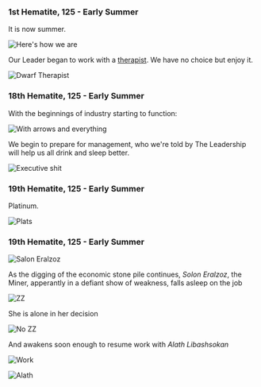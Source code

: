 ### 1st Hematite, 125 - Early Summer

It is now summer.

![Here's how we are](http://f.cl.ly/items/0R2r1S1P1k320c1i453e/Image%202014-07-29%20at%203.01.42%20AM.png)

Our Leader began to work with a [therapist](http://www.bay12forums.com/smf/index.php?topic=128960.msg5519025#msg5519025).
We have no choice but enjoy it.

![Dwarf Therapist](http://pixxx.wtf.cat/image/401E471Q0s2m/Image%202014-07-29%20at%203.04.06%20AM.png)

### 18th Hematite, 125 - Early Summer

With the beginnings of industry starting to function:

![With arrows and everything](http://pixxx.wtf.cat/image/0Z0m3Z2Z302S/2014-07-29%20at%203.28%20AM.png)

We begin to prepare for management, who we're told by The Leadership will help us all drink and sleep better.

![Executive shit](http://pixxx.wtf.cat/image/0R0E2Q2m3J46/download/Image%202014-07-29%20at%203.26.55%20AM.png)

### 19th Hematite, 125 - Early Summer

Platinum.

![Plats](http://pixxx.wtf.cat/image/1k0B0o12230i/Image%202014-07-29%20at%203.34.12%20AM.png)

### 19th Hematite, 125 - Early Summer

![Salon Eralzoz](http://pixxx.wtf.cat/image/1X1c46470M3W/Image%202014-07-29%20at%203.44.01%20AM.png)

As the digging of the economic stone pile continues, *Solon Eralzoz*, the Miner, apperantly in a defiant show of weakness,
falls asleep on the job

![ZZ](http://pixxx.wtf.cat/image/021n3e0j2E25/Image%202014-07-29%20at%203.40.15%20AM.png)

She is alone in her decision

![No ZZ](http://pixxx.wtf.cat/image/3b1p0A3B2X17/Image%202014-07-29%20at%203.42.53%20AM.png)

And awakens soon enough to resume work with *Alath Libashsokan*

![Work](http://pixxx.wtf.cat/image/3f2y1V332F1s/Image%202014-07-29%20at%203.45.14%20AM.png)

![Alath](http://pixxx.wtf.cat/image/3m293y0m1C34/Image%202014-07-29%20at%203.46.51%20AM.png)
